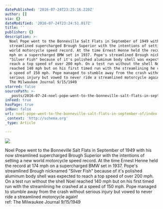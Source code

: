```yaml
---
datePublished: '2016-07-24T23:25:16.220Z'
author: []
via: {}
dateModified: '2016-07-24T23:24:51.017Z'
title: ''
publisher: {}
description: >-
  Noel Pope went to the Bonneville Salt Flats in September of 1949 with his now
  streamlined supercharged Brough Superior with the intentions of setting a new
  world motorcycle speed record. At the time Ernest Henne held the record at 174
  mph on a supercharged BMW set in 1937. Pope's streamlined Brough nicknamed
  "Silver Fish" because of it's polished aluminum body shell was expected to
  reach a top speed of over 200 mph. On a test run without the shell Noel
  reached 140 mph but on his first timed run with the streamlining he crashed at
  a speed of 150 mph. Pope managed to stumble away from the crash without
  serious injury but vowed to never ride a streamlined motorcycle again!  ref:
  The Milwaukee Journal 9/15/1949
starred: false
sourcePath: >-
  _posts/2016-07-24-noel-pope-went-to-the-bonneville-salt-flats-in-september-of.md
inFeed: true
hasPage: true
inNav: false
url: noel-pope-went-to-the-bonneville-salt-flats-in-september-of/index.html
_context: 'http://schema.org'
_type: Article

---
```

![](https://the-grid-user-content.s3-us-west-2.amazonaws.com/556e0963-59e0-43da-bb46-7c39ecf662f2.jpg)

Noel Pope went to the Bonneville Salt Flats in September of 1949 with his now streamlined supercharged Brough Superior with the intentions of setting a new world motorcycle speed record. At the time Ernest Henne held the record at 174 mph on a supercharged BMW set in 1937\. Pope's streamlined Brough nicknamed "Silver Fish" because of it's polished aluminum body shell was expected to reach a top speed of over 200 mph. On a test run without the shell Noel reached 140 mph but on his first timed run with the streamlining he crashed at a speed of 150 mph. Pope managed to stumble away from the crash without serious injury but vowed to never ride a streamlined motorcycle again!  
ref: The Milwaukee Journal 9/15/1949